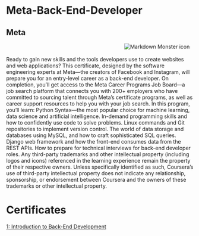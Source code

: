 # Meta-Back-End-Developer

## Meta

<img src="./meta-logo.png"
     alt="Markdown Monster icon"
     style="float: right; margin-right: 10px;" />

</br>
</br>
Ready to gain new skills and the tools developers use to create websites and web applications? This certificate, designed by the software engineering experts at Meta—the creators of Facebook and Instagram, will prepare you for an entry-level career as a back-end developer. On completion, you’ll get access to the Meta Career Programs Job Board—a job search platform that connects you with 200+ employers who have committed to sourcing talent through Meta’s certificate programs, as well as career support resources to help you with your job search. In this program, you’ll learn: Python Syntax—the most popular choice for machine learning, data science and artificial intelligence. In-demand programming skills and how to confidently use code to solve problems. Linux commands and Git repositories to implement version control. The world of data storage and databases using MySQL, and how to craft sophisticated SQL queries. Django web framework and how the front-end consumes data from the REST APIs. How to prepare for technical interviews for back-end developer roles. Any third-party trademarks and other intellectual property (including logos and icons) referenced in the learning experience remain the property of their respective owners. Unless specifically identified as such, Coursera’s use of third-party intellectual property does not indicate any relationship, sponsorship, or endorsement between Coursera and the owners of these trademarks or other intellectual
property.

# Certificates

[ 1: Introduction to Back-End Development](https://coursera.org/share/5df3fd9b497f709c36fad3753846c4b5)
